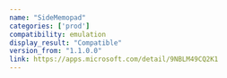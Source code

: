 ```yaml
---
name: "SideMemopad"
categories: ['prod']
compatibility: emulation
display_result: "Compatible"
version_from: "1.1.0.0"
link: https://apps.microsoft.com/detail/9NBLM49CQ2K1
---
```

